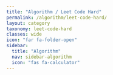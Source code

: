 ```yaml
---
title: "Algorithm / Leet Code Hard"
permalink: /algorithm/leet-code-hard/
layout: category
taxonomy: leet-code-hard
classes: wide
icon: "far fa-folder-open"
sidebar:
  title: "Algorithm"
  nav: sidebar-algorithm
  icon: "fas fa-calculator"
---
```

